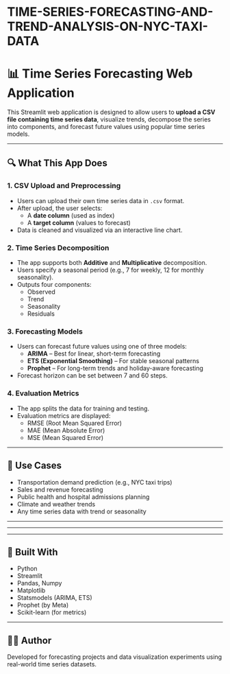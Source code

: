 # TIME-SERIES-FORECASTING-AND-TREND-ANALYSIS-ON-NYC-TAXI-DATA
# 📊 Time Series Forecasting Web Application

This Streamlit web application is designed to allow users to **upload a CSV file containing time series data**, visualize trends, decompose the series into components, and forecast future values using popular time series models.

---

## 🔍 What This App Does

### 1. **CSV Upload and Preprocessing**
- Users can upload their own time series data in `.csv` format.
- After upload, the user selects:
  - A **date column** (used as index)
  - A **target column** (values to forecast)
- Data is cleaned and visualized via an interactive line chart.

### 2. **Time Series Decomposition**
- The app supports both **Additive** and **Multiplicative** decomposition.
- Users specify a seasonal period (e.g., 7 for weekly, 12 for monthly seasonality).
- Outputs four components:
  - Observed
  - Trend
  - Seasonality
  - Residuals

### 3. **Forecasting Models**
- Users can forecast future values using one of three models:
  - **ARIMA** – Best for linear, short-term forecasting
  - **ETS (Exponential Smoothing)** – For stable seasonal patterns
  - **Prophet** – For long-term trends and holiday-aware forecasting
- Forecast horizon can be set between 7 and 60 steps.

### 4. **Evaluation Metrics**
- The app splits the data for training and testing.
- Evaluation metrics are displayed:
  - RMSE (Root Mean Squared Error)
  - MAE (Mean Absolute Error)
  - MSE (Mean Squared Error)

---

## 💼 Use Cases
- Transportation demand prediction (e.g., NYC taxi trips)
- Sales and revenue forecasting
- Public health and hospital admissions planning
- Climate and weather trends
- Any time series data with trend or seasonality

---


---


---

## 🧠 Built With
- Python
- Streamlit
- Pandas, Numpy
- Matplotlib
- Statsmodels (ARIMA, ETS)
- Prophet (by Meta)
- Scikit-learn (for metrics)

---

## 👨‍💻 Author
Developed for forecasting projects and data visualization experiments using real-world time series datasets.
